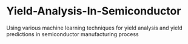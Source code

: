 # Yield-Analysis-In-Semiconductor
Using various machine learning techniques for yield analysis and yield predictions in semiconductor manufacturing process
